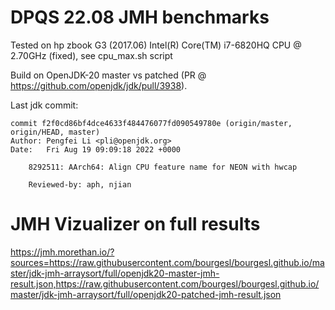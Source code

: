 DPQS 22.08 JMH benchmarks
=========================

Tested on hp zbook G3 (2017.06) Intel(R) Core(TM) i7-6820HQ CPU @ 2.70GHz (fixed), see cpu_max.sh script

Build on OpenJDK-20 master vs patched (PR @ https://github.com/openjdk/jdk/pull/3938).

Last jdk commit:
```
commit f2f0cd86bf4dce4633f484476077fd090549780e (origin/master, origin/HEAD, master)
Author: Pengfei Li <pli@openjdk.org>
Date:   Fri Aug 19 09:09:18 2022 +0000

    8292511: AArch64: Align CPU feature name for NEON with hwcap
    
    Reviewed-by: aph, njian
```


JMH Vizualizer on full results
==============================

https://jmh.morethan.io/?sources=https://raw.githubusercontent.com/bourgesl/bourgesl.github.io/master/jdk-jmh-arraysort/full/openjdk20-master-jmh-result.json,https://raw.githubusercontent.com/bourgesl/bourgesl.github.io/master/jdk-jmh-arraysort/full/openjdk20-patched-jmh-result.json


